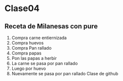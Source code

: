 # Clase04

## Receta de Milanesas con pure
1. Compra carne entiernizada
2. Compra huevos
3. Compra Pan rallado
4. Compra papas
5. Pon las papas a herbir
6. La carne se pasa por pan rallado
7. Luego por huevo
8. Nuevamente se pasa por pan rallado
Clase de github

